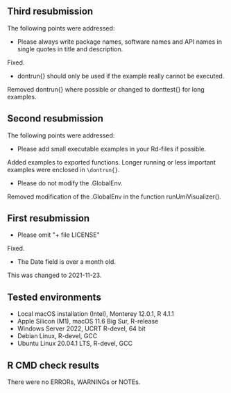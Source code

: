 ## Third resubmission

The following points were addressed:

* Please always write package names, software names and API names in single 
quotes in title and description. 

Fixed.

* dontrun{} should only be used if the example really cannot be executed.

Removed dontrun{} where possible or changed to donttest{} for long examples.


## Second resubmission

The following points were addressed:

* Please add small executable examples in your Rd-files if possible.

Added examples to exported functions. Longer running or less important
examples were enclosed in `\dontrun{}`.

* Please do not modify the .GlobalEnv. 

Removed modification of the .GlobalEnv in the function runUmiVisualizer().


## First resubmission

* Please omit "+ file LICENSE" 

Fixed.

* The Date field is over a month old.

This was changed to 2021-11-23.


## Tested environments
* Local macOS installation (Intel), Monterey 12.0.1, R 4.1.1
* Apple Silicon (M1), macOS 11.6 Big Sur, R-release
* Windows Server 2022, UCRT R-devel, 64 bit
* Debian Linux, R-devel, GCC
* Ubuntu Linux 20.04.1 LTS, R-devel, GCC

## R CMD check results
There were no ERRORs, WARNINGs or NOTEs.
